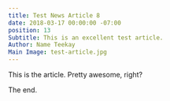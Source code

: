 ```yaml
---
title: Test News Article 8
date: 2018-03-17 00:00:00 -07:00
position: 13
Subtitle: This is an excellent test article.
Author: Name Teekay
Main Image: test-article.jpg
---
```


This is the article. Pretty awesome, right?

The end.
